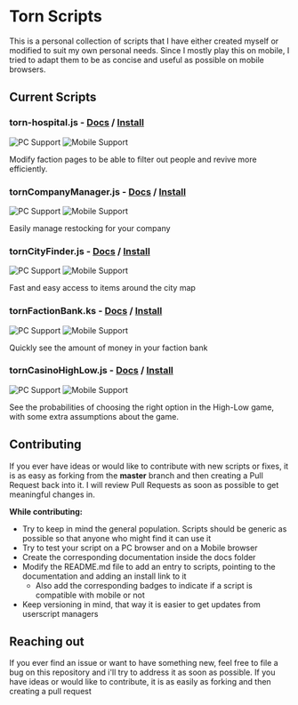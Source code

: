 # Torn Scripts

This is a personal collection of scripts that I have either created myself or modified to suit my
own personal needs.
Since I mostly play this on mobile, I tried to adapt them to be as concise and useful as possible
on mobile browsers.

## Current Scripts

### torn-hospital.js - [Docs](Docs/tornhospital.md) / [Install][tch-raw]
![PC Support](https://img.shields.io/badge/PC-Supported-green) ![Mobile Support](https://img.shields.io/badge/Mobile-Limited_Support-yellow)

Modify faction pages to be able to filter out people and revive more efficiently.

### tornCompanyManager.js - [Docs](Docs/torncompanymanager.md) / [Install][tcm-raw]
![PC Support](https://img.shields.io/badge/PC-Supported-green) ![Mobile Support](https://img.shields.io/badge/Mobile-Supported-green)

Easily manage restocking for your company

### tornCityFinder.js - [Docs](Docs/torncityfinder.md) / [Install][tcf-raw]
![PC Support](https://img.shields.io/badge/PC-Supported-green) ![Mobile Support](https://img.shields.io/badge/Mobile-Supported-green)

Fast and easy access to items around the city map

### tornFactionBank.ks - [Docs](Docs/tornfactionbank.md) / [Install][tcfb-raw]
![PC Support](https://img.shields.io/badge/PC-Supported-green) ![Mobile Support](https://img.shields.io/badge/Mobile-Not_Supported-red)

Quickly see the amount of money in your faction bank

### tornCasinoHighLow.js - [Docs](Docs/torncasinohighlow.md) / [Install][tchl-raw]
![PC Support](https://img.shields.io/badge/PC-Supported-green) ![Mobile Support](https://img.shields.io/badge/Mobile-Not_Supported-red)

See the probabilities of choosing the right option in the High-Low game, with some extra assumptions about the game.

## Contributing

If you ever have ideas or would like to contribute with new scripts or fixes, it is as easy as forking
from the **master** branch and then creating a Pull Request back into it. I will review Pull Requests as
soon as possible to get meaningful changes in.

**While contributing:**
* Try to keep in mind the general population. Scripts should be generic as possible so that anyone who might find it can use it
* Try to test your script on a PC browser and on a Mobile browser
* Create the corresponding documentation inside the docs folder
* Modify the README.md file to add an entry to scripts, pointing to the documentation and adding an install link to it
  * Also add the corresponding badges to indicate if a script is compatible with mobile or not
* Keep versioning in mind, that way it is easier to get updates from userscript managers

## Reaching out

If you ever find an issue or want to have something new, feel free to file a bug on this repository
and i'll try to address it as soon as possible.
If you have ideas or would like to contribute, it is as easily as forking and then creating a pull request

[tch-raw]: https://raw.githubusercontent.com/Goltred/tornscripts/master/torn-hospital.user.js
[tcm-raw]: https://raw.githubusercontent.com/Goltred/tornscripts/master/tornCompanyManager.user.js
[tcf-raw]: https://raw.githubusercontent.com/Goltred/tornscripts/master/tornCityFinder.user.js
[tcfb-raw]: https://raw.githubusercontent.com/Goltred/tornscripts/master/tornFactionBank.user.js
[tchl-raw]: https://raw.githubusercontent.com/Goltred/tornscripts/master/tornCasinoHighLow.user.js